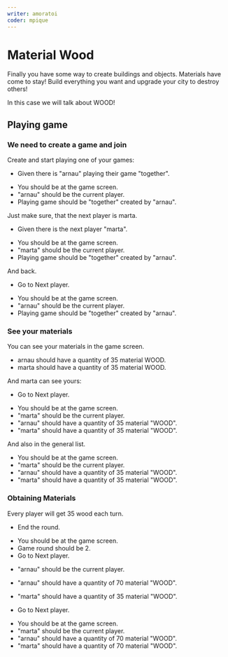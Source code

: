 ```yaml
---
writer: amoratoi
coder: mpique
---
```

# Material Wood

Finally you have some way to create buildings and objects. Materials have come to stay!
Build everything you want and upgrade your city to destroy others!

In this case we will talk about WOOD!
                       

## Playing game

### We need to create a game and join

Create and start playing one of your games: 

 * Given there is "arnau" playing their game "together".
 <!-- SNAPSHOT status=200 -->  
 * You should be at the game screen.  
 * "arnau" should be the current player.
 * Playing game should be "together" created by "arnau".

Just make sure, that the next player is marta.

 * Given there is the next player "marta".
 <!-- SNAPSHOT status=200 -->
 * You should be at the game screen.
 * "marta" should be the current player.
 * Playing game should be "together" created by "arnau".

And back.

 * Go to Next player.
 <!-- SNAPSHOT status=200 -->
 * You should be at the game screen.
 * "arnau" should be the current player.
 * Playing game should be "together" created by "arnau".

### See your materials

You can see your materials in the game screen.

* arnau should have a quantity of 35 material WOOD.
* marta should have a quantity of 35 material WOOD.

And marta can see yours:

 * Go to Next player.
 <!-- SNAPSHOT status=200 -->
 * You should be at the game screen.
 * "marta" should be the current player.
 * "arnau" should have a quantity of 35 material "WOOD".
 * "marta" should have a quantity of 35 material "WOOD".
 
And also in the general list.

 * You should be at the game screen.
 * "marta" should be the current player.
 * "arnau" should have a quantity of 35 material "WOOD".
 * "marta" should have a quantity of 35 material "WOOD".

### Obtaining Materials

Every player will get 35 wood each turn.

 * End the round.
 <!-- SNAPSHOT status=200 -->
 * You should be at the game screen.
 * Game round should be 2.
 * Go to Next player.
 <!-- SNAPSHOT status=200 -->
 * "arnau" should be the current player.
 * "arnau" should have a quantity of 70 material "WOOD".
 * "marta" should have a quantity of 35 material "WOOD".

 * Go to Next player.
 <!-- SNAPSHOT status=200 -->
 * You should be at the game screen.
 * "marta" should be the current player.
 * "arnau" should have a quantity of 70 material "WOOD".
 * "marta" should have a quantity of 70 material "WOOD".

